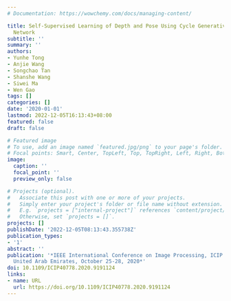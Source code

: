 ```yaml
---
# Documentation: https://wowchemy.com/docs/managing-content/

title: Self-Supervised Learning of Depth and Pose Using Cycle Generative Adversarial
  Network
subtitle: ''
summary: ''
authors:
- Yunhe Tong
- Anjie Wang
- Songchao Tan
- Shanshe Wang
- Siwei Ma
- Wen Gao
tags: []
categories: []
date: '2020-01-01'
lastmod: 2022-12-05T16:13:43+08:00
featured: false
draft: false

# Featured image
# To use, add an image named `featured.jpg/png` to your page's folder.
# Focal points: Smart, Center, TopLeft, Top, TopRight, Left, Right, BottomLeft, Bottom, BottomRight.
image:
  caption: ''
  focal_point: ''
  preview_only: false

# Projects (optional).
#   Associate this post with one or more of your projects.
#   Simply enter your project's folder or file name without extension.
#   E.g. `projects = ["internal-project"]` references `content/project/deep-learning/index.md`.
#   Otherwise, set `projects = []`.
projects: []
publishDate: '2022-12-05T08:13:43.355738Z'
publication_types:
- '1'
abstract: ''
publication: '*IEEE International Conference on Image Processing, ICIP 2020, Abu Dhabi,
  United Arab Emirates, October 25-28, 2020*'
doi: 10.1109/ICIP40778.2020.9191124
links:
- name: URL
  url: https://doi.org/10.1109/ICIP40778.2020.9191124
---
```

